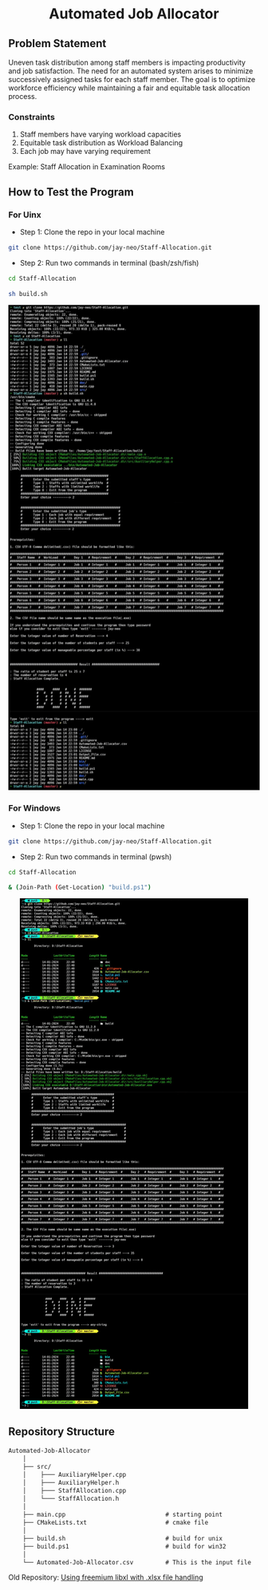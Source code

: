  <div align='center'><h1>Automated Job Allocator</h1></div>

## Problem Statement

Uneven task distribution among staff members is impacting productivity and job satisfaction. The need for an automated system arises to minimize successively assigned tasks for each staff member. The goal is to optimize workforce efficiency while maintaining a fair and equitable task allocation process.

### Constraints

1. Staff members have varying workload capacities
2. Equitable task distribution as Workload Balancing
3. Each job may have varying requirement

Example: Staff Allocation in Examination Rooms


## How to Test the Program

### For Uinx

- Step 1: Clone the repo in your local machine
```sh
git clone https://github.com/jay-neo/Staff-Allocation.git
```

- Step 2: Run two commands in terminal (bash/zsh/fish)
```sh
cd Staff-Allocation
```
```sh
sh build.sh
```

<div align='center'><img src="doc/unix_v1.png"/></div>




### For Windows

- Step 1: Clone the repo in your local machine
```sh
git clone https://github.com/jay-neo/Staff-Allocation.git
```

- Step 2: Run two commands in terminal (pwsh)
```sh
cd Staff-Allocation
```
```sh
& (Join-Path (Get-Location) "build.ps1")
```

<div align='center'><img src="doc/win32_v1.png"/></div>




## Repository Structure
```
Automated-Job-Allocator
    │
    ├── src/
    │    ├─── AuxiliaryHelper.cpp
    │    ├─── AuxiliaryHelper.h
    │    ├─── StaffAllocation.cpp
    │    └─── StaffAllocation.h
    │
    ├── main.cpp                            # starting point
    ├── CMakeLists.txt                      # cmake file
    │
    ├── build.sh                            # build for unix
    ├── build.ps1                           # build for win32
    │
    └── Automated-Job-Allocator.csv         # This is the input file

```

Old Repository:
[Using freemium libxl with .xlsx file handling](https://github.com/jay-neo/Staff-Allocation-cli)
